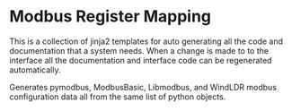 # Modbus Register Mapping
This is a collection of jinja2 templates for auto generating all the code and documentation that a system needs.
When a change is made to to the interface all the documentation and interface code can be regenerated automatically.

Generates pymodbus, ModbusBasic, Libmodbus, and WindLDR modbus configuration data all from the same list of python objects.

